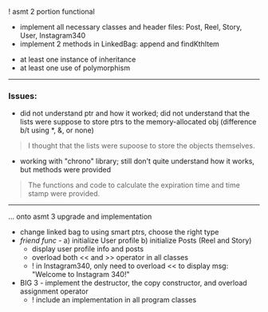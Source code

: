 ! asmt 2 portion functional 
  - implement all necessary classes and header files: Post, Reel, Story, User, Instagram340
  - implement 2 methods in LinkedBag: append and findKthItem

  * at least one instance of inheritance
  * at least one use of polymorphism

---
### Issues:
- did not understand ptr and how it worked; did not understand that the lists were suppose to store ptrs to the memory-allocated obj (difference b/t using *, &, or none)
> I thought that the lists were supoose to store the objects themselves. 
- working with "chrono" library; still don't quite understand how it works, but methods were provided
> The functions and code to calculate the expiration time and time stamp were provided.
---

... onto asmt 3 upgrade and implementation 
  -  change linked bag to using smart ptrs, choose the right type
  -  *friend func* - a) initialize User profile b) initialize Posts (Reel and Story)
       * display user profile info and posts
       * overload both << and >> operator in all classes
       *   ! in Instagram340, only need to overload << to display msg: "Welcome to Instagram 340!"
  - BIG 3 - implement the destructor, the copy constructor, and overload assignment operator
       *   ! include an implementation in all program classes
